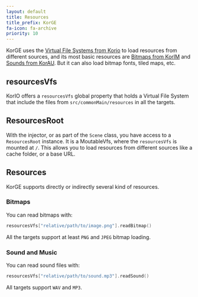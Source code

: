 ```yaml
---
layout: default
title: Resources
title_prefix: KorGE
fa-icon: fa-archive
priority: 10
---
```


KorGE uses the [Virtual File Systems from Korio](/korio/) to load resources from different sources,
and its most basic resources are [Bitmaps from KorIM](/korim/) and [Sounds from KorAU](/korau/).
But it can also load bitmap fonts, tiled maps, etc.

## resourcesVfs

KorIO offers a `resourcesVfs` global property that holds a Virtual File System that include the
files from `src/commonMain/resources` in all the targets.

## ResourcesRoot

With the injector, or as part of the `Scene` class, you have access to a `ResourcesRoot` instance.
It is a MoutableVfs, where the `resourcesVfs` is mounted at `/`.
This allows you to load resources from different sources like a cache folder, or a base URL.

## Resources

KorGE supports directly or indirectly several kind of resources.

### Bitmaps

You can read bitmaps with:

```kotlin
resourcesVfs["relative/path/to/image.png"].readBitmap()
```

All the targets support at least `PNG` and `JPEG` bitmap loading.

### Sound and Music

You can read sound files with:

```kotlin
resourcesVfs["relative/path/to/sound.mp3"].readSound()
```

All targets support `WAV` and `MP3`.

